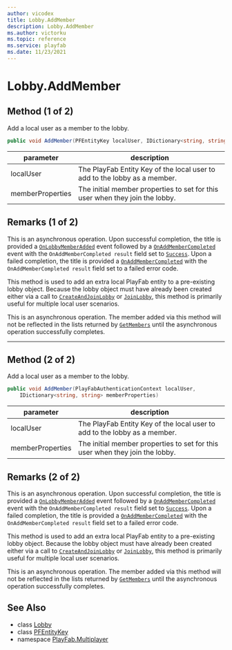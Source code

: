 ```yaml
---
author: vicodex
title: Lobby.AddMember
description: Lobby.AddMember
ms.author: victorku
ms.topic: reference
ms.service: playfab
ms.date: 11/23/2021
---
```


# Lobby.AddMember

## Method (1 of 2)

Add a local user as a member to the lobby.

```csharp
public void AddMember(PFEntityKey localUser, IDictionary<string, string> memberProperties)
```

| parameter | description |
| --- | --- |
| localUser | The PlayFab Entity Key of the local user to add to the lobby as a member. |
| memberProperties | The initial member properties to set for this user when they join the lobby. |

## Remarks (1 of 2)

This is an asynchronous operation. Upon successful completion, the title is provided a [`OnLobbyMemberAdded`](../PlayFabMultiplayer/OnLobbyMemberAdded.md) event followed by a [`OnAddMemberCompleted`](../PlayFabMultiplayer/OnAddMemberCompleted.md) event with the `OnAddMemberCompleted result` field set to [`Success`](../LobbyError/Success.md). Upon a failed completion, the title is provided a [`OnAddMemberCompleted`](../PlayFabMultiplayer/OnAddMemberCompleted.md) with the `OnAddMemberCompleted result` field set to a failed error code.

This method is used to add an extra local PlayFab entity to a pre-existing lobby object. Because the lobby object must have already been created either via a call to [`CreateAndJoinLobby`](../PlayFabMultiplayer/CreateAndJoinLobby.md) or [`JoinLobby`](../PlayFabMultiplayer/JoinLobby.md), this method is primarily useful for multiple local user scenarios.

This is an asynchronous operation. The member added via this method will not be reflected in the lists returned by [`GetMembers`](./GetMembers.md) until the asynchronous operation successfully completes.

---

## Method (2 of 2)

Add a local user as a member to the lobby.

```csharp
public void AddMember(PlayFabAuthenticationContext localUser, 
    IDictionary<string, string> memberProperties)
```

| parameter | description |
| --- | --- |
| localUser | The PlayFab Entity Key of the local user to add to the lobby as a member. |
| memberProperties | The initial member properties to set for this user when they join the lobby. |

## Remarks (2 of 2)

This is an asynchronous operation. Upon successful completion, the title is provided a [`OnLobbyMemberAdded`](../PlayFabMultiplayer/OnLobbyMemberAdded.md) event followed by a [`OnAddMemberCompleted`](../PlayFabMultiplayer/OnAddMemberCompleted.md) event with the `OnAddMemberCompleted result` field set to [`Success`](../LobbyError/Success.md). Upon a failed completion, the title is provided a [`OnAddMemberCompleted`](../PlayFabMultiplayer/OnAddMemberCompleted.md) with the `OnAddMemberCompleted result` field set to a failed error code.

This method is used to add an extra local PlayFab entity to a pre-existing lobby object. Because the lobby object must have already been created either via a call to [`CreateAndJoinLobby`](../PlayFabMultiplayer/CreateAndJoinLobby.md) or [`JoinLobby`](../PlayFabMultiplayer/JoinLobby.md), this method is primarily useful for multiple local user scenarios.

This is an asynchronous operation. The member added via this method will not be reflected in the lists returned by [`GetMembers`](./GetMembers.md) until the asynchronous operation successfully completes.

## See Also

* class [Lobby](../Lobby.md)
* class [PFEntityKey](../PFEntityKey.md)
* namespace [PlayFab.Multiplayer](../../PlayFabMultiplayerSDK.md)

